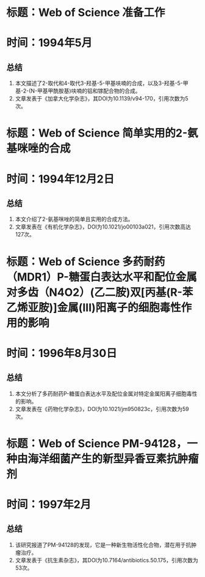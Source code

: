 # 标题：Web of Science 准备工作
# 时间：1994年5月
## 总结
1. 本文描述了2-取代和4-取代3-羟基-5-甲基呋喃的合成，以及3-羟基-5-甲基-2-(N-甲基甲酰胺基)呋喃的铝和镓配合物的合成。
2. 文章发表于《加拿大化学杂志》，其DOI为10.1139/v94-170，引用次数为5次。

# 标题：Web of Science 简单实用的2-氨基咪唑的合成
# 时间：1994年12月2日
## 总结
1. 本文介绍了2-氨基咪唑的简单且实用的合成方法。
2. 文章发表在《有机化学杂志》，DOI为10.1021/jo00103a021，引用次数高达127次。

# 标题：Web of Science 多药耐药（MDR1）P-糖蛋白表达水平和配位金属对多齿（N4O2）(乙二胺)双[丙基(R-苯乙烯亚胺)]金属(III)阳离子的细胞毒性作用的影响
# 时间：1996年8月30日
## 总结
1. 本文分析了多药耐药P-糖蛋白表达水平及配位金属对特定金属阳离子细胞毒性的影响。
2. 文章发表在《药物化学杂志》，DOI为10.1021/jm950823c，引用次数为59次。

# 标题：Web of Science PM-94128，一种由海洋细菌产生的新型异香豆素抗肿瘤剂
# 时间：1997年2月
## 总结
1. 该研究报道了PM-94128的发现，它是一种新生物活性化合物，潜在用于抗肿瘤治疗。
2. 文章发表于《抗生素杂志》，其DOI为10.7164/antibiotics.50.175，引用次数为53次。